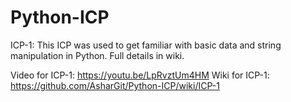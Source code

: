 # Python-ICP

ICP-1: This ICP was used to get familiar with basic data and string manipulation in Python. Full details in wiki.

Video for ICP-1: https://youtu.be/LpRvztUm4HM
Wiki for ICP-1: https://github.com/AsharGit/Python-ICP/wiki/ICP-1
